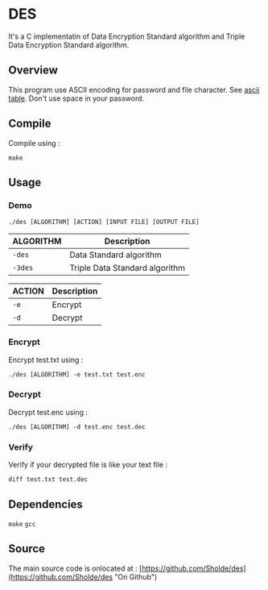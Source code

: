 # DES

It's a C implementatin of Data Encryption Standard algorithm and Triple Data Encryption Standard algorithm.

## Overview

This program use ASCII encoding for password and file character. See [ascii table](http://www.asciitable.com). Don't use space in your password.

## Compile

Compile using :

```
make
```

## Usage

### Demo

```
./des [ALGORITHM] [ACTION] [INPUT FILE] [OUTPUT FILE]
```

| ALGORITHM | Description |
| --------- | ----------- |
| `-des`    | Data Standard algorithm |
| `-3des`   | Triple Data Standard algorithm |

| ACTION | Description |
| ------ | ----------- |
| `-e`   | Encrypt |
| `-d`   | Decrypt |

### Encrypt

Encrypt test.txt using :

```
./des [ALGORITHM] -e test.txt test.enc
```

### Decrypt

Decrypt test.enc using :

```
./des [ALGORITHM] -d test.enc test.dec
```

### Verify

Verify if your decrypted file is like your text file :

```
diff test.txt test.dec
```

## Dependencies

`make` `gcc`

## Source

The main source code is onlocated at : [https://github.com/Sholde/des](https://github.com/Sholde/des "On Github")